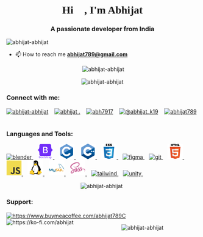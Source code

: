 <!-- <p align="center" style="border-radius:50%"> <img style="width:100px;border:1px solid black;  " src="./mypic.jpeg" alt="Profile-Pic" /> </p> -->
<h1 align="center" style="font-family:mono";>Hi 👋, I'm Abhijat</h1>
<h3 align="center">A passionate developer from India</h3>

<p align="left"> <img src="https://komarev.com/ghpvc/?username=abhijat-abhijat&label=Profile%20views&color=0e75b6&style=flat" alt="abhijat-abhijat" /> </p>

<!-- - 👨‍💻 All of my projects are available at [Portfolio](https://abhijat-abhijat.github.io/Portfolio/) -->

- 📫 How to reach me **abhijat789@gmail.com**

<!-- - 📄 Know about my experiences [Resume](https://drive.google.com/file/d/1x89GUD99_kCRmZrHurQBCOxIDSCu1LkZ/view?usp=sharing) -->
<p align="center">&nbsp;<img align="center" src="https://github-readme-stats.vercel.app/api?username=abhijat-abhijat&show_icons=true&locale=en" alt="abhijat-abhijat" /></p>
<p align="center"><img align="center" src="https://github-readme-streak-stats.herokuapp.com/?user=abhijat-abhijat&" alt="abhijat-abhijat" /></p>
<h3 align="left">Connect with me:</h3>
<p align="left">
<a href="https://codepen.io/abhijat-abhijat" target="blank"><img align="center" src="https://raw.githubusercontent.com/rahuldkjain/github-profile-readme-generator/master/src/images/icons/Social/codepen.svg" alt="abhijat-abhijat" height="30" width="40" /></a>
&nbsp;&nbsp;
<a href="https://linkedin.com/in/abhijat ." target="blank"><img align="center" src="https://raw.githubusercontent.com/rahuldkjain/github-profile-readme-generator/master/src/images/icons/Social/linked-in-alt.svg" alt="abhijat ." height="30" width="40" /></a>
  &nbsp;&nbsp;
<a href="https://instagram.com/abh7917" target="blank"><img align="center" src="https://raw.githubusercontent.com/rahuldkjain/github-profile-readme-generator/master/src/images/icons/Social/instagram.svg" alt="abh7917" height="30" width="40" /></a>
  &nbsp;&nbsp;
<a href="https://www.hackerrank.com/@abhijat_k19" target="blank"><img align="center" src="https://raw.githubusercontent.com/rahuldkjain/github-profile-readme-generator/master/src/images/icons/Social/hackerrank.svg" alt="@abhijat_k19" height="30" width="40" /></a>
  &nbsp;&nbsp;
<a href="https://www.leetcode.com/abhijat789" target="blank"><img align="center" src="https://raw.githubusercontent.com/rahuldkjain/github-profile-readme-generator/master/src/images/icons/Social/leet-code.svg" alt="abhijat789" height="30" width="40" /></a>
  &nbsp;&nbsp;
</p>

<h3 align="left">Languages and Tools:</h3>
<p align="left"> 
  <a href="https://www.blender.org/" target="_blank" rel="noreferrer"> <img src="https://download.blender.org/branding/community/blender_community_badge_white.svg" alt="blender" width="40" height="40"/> </a> &nbsp;&nbsp;
  <a href="https://getbootstrap.com" target="_blank" rel="noreferrer"> <img src="https://raw.githubusercontent.com/devicons/devicon/master/icons/bootstrap/bootstrap-plain-wordmark.svg" alt="bootstrap" width="40" height="40"/> </a> &nbsp;&nbsp;
  <a href="https://www.cprogramming.com/" target="_blank" rel="noreferrer"> <img src="https://raw.githubusercontent.com/devicons/devicon/master/icons/c/c-original.svg" alt="c" width="40" height="40"/> </a> &nbsp;&nbsp;
  <a href="https://www.w3schools.com/cpp/" target="_blank" rel="noreferrer"> <img src="https://raw.githubusercontent.com/devicons/devicon/master/icons/cplusplus/cplusplus-original.svg" alt="cplusplus" width="40" height="40"/> </a> &nbsp;&nbsp;
  <a href="https://www.w3schools.com/css/" target="_blank" rel="noreferrer"> <img src="https://raw.githubusercontent.com/devicons/devicon/master/icons/css3/css3-original-wordmark.svg" alt="css3" width="40" height="40"/> </a> &nbsp;&nbsp;
  <a href="https://www.figma.com/" target="_blank" rel="noreferrer"> <img src="https://www.vectorlogo.zone/logos/figma/figma-icon.svg" alt="figma" width="40" height="40"/> </a> &nbsp;&nbsp;
  <a href="https://git-scm.com/" target="_blank" rel="noreferrer"> <img src="https://www.vectorlogo.zone/logos/git-scm/git-scm-icon.svg" alt="git" width="40" height="40"/> </a> &nbsp;&nbsp;
  <a href="https://www.w3.org/html/" target="_blank" rel="noreferrer"> <img src="https://raw.githubusercontent.com/devicons/devicon/master/icons/html5/html5-original-wordmark.svg" alt="html5" width="40" height="40"/> </a> &nbsp;&nbsp;
  <a href="https://developer.mozilla.org/en-US/docs/Web/JavaScript" target="_blank" rel="noreferrer"> <img src="https://raw.githubusercontent.com/devicons/devicon/master/icons/javascript/javascript-original.svg" alt="javascript" width="40" height="40"/> </a> &nbsp;&nbsp;
  <a href="https://www.linux.org/" target="_blank" rel="noreferrer"> <img src="https://raw.githubusercontent.com/devicons/devicon/master/icons/linux/linux-original.svg" alt="linux" width="40" height="40"/> </a> &nbsp;&nbsp;
  <a href="https://www.mysql.com/" target="_blank" rel="noreferrer"> <img src="https://raw.githubusercontent.com/devicons/devicon/master/icons/mysql/mysql-original-wordmark.svg" alt="mysql" width="40" height="40"/> </a> &nbsp;&nbsp;
  <a href="https://sass-lang.com" target="_blank" rel="noreferrer"> <img src="https://raw.githubusercontent.com/devicons/devicon/master/icons/sass/sass-original.svg" alt="sass" width="40" height="40"/> </a> &nbsp;&nbsp;
  <a href="https://tailwindcss.com/" target="_blank" rel="noreferrer"> <img src="https://www.vectorlogo.zone/logos/tailwindcss/tailwindcss-icon.svg" alt="tailwind" width="40" height="40"/> </a> &nbsp;&nbsp;
  <a href="https://unity.com/" target="_blank" rel="noreferrer"> <img src="https://www.vectorlogo.zone/logos/unity3d/unity3d-icon.svg" alt="unity" width="40" height="40"/> </a>&nbsp;&nbsp; 
</p>
<p align="center"><img align="center" src="https://github-readme-stats.vercel.app/api/top-langs?username=abhijat-abhijat&show_icons=true&locale=en&layout=compact" alt="abhijat-abhijat" />&nbsp;</p>

<h3 align="left">Support:</h3>

<p>
  <a href="https://www.buymeacoffee.com/abhijat789C"> <img align="center" src="https://cdn.buymeacoffee.com/buttons/v2/default-yellow.png" height="50" width="210" alt="https://www.buymeacoffee.com/abhijat789C" /></a>
<a href="https://ko-fi.com/abhijat"> <img align="left" src="https://cdn.ko-fi.com/cdn/kofi3.png?v=3" height="50" width="210" alt="https://ko-fi.com/abhijat" /></a>
</p>
<p align="center" space="10px"><img src="https://github-profile-trophy.vercel.app/?username=abhijat-abhijat" alt="abhijat-abhijat" /></a> </p>
